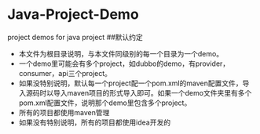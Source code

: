 # Java-Project-Demo
project demos for java project
##默认约定
* 本文件为根目录说明，与本文件同级别的每一个目录为一个demo。
* 一个demo里可能会有多个project，如dubbo的demo，有provider，consumer，api三个project。
* 如果没特别说明，默认每一个project配一个pom.xml的maven配置文件，导入源码时以导入maven项目的形式导入即可。如果一个demo文件夹里有多个pom.xml配置文件，说明那个demo里包含多个project。
* 所有的项目都使用maven管理
* 如果没有特别说明，所有的项目都使用idea开发的
